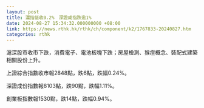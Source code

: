 ```yaml
---
layout: post
title: 滬指低收0.2%　深證成指跌逾1%
date: 2024-08-27 15:34:32.000000000 +08:00
link: https://news.rthk.hk/rthk/ch/component/k2/1767833-20240827.htm
categories: rthk
---
```


滬深股市收市下跌，消費電子、電池板塊下跌；房屋檢測、猴痘概念、裝配式建築相關股份上升。

上證綜合指數收市報2848點，跌6點，跌幅0.24%。

深證成份指數報8103點，跌90點，跌幅1.11%。

創業板指數報1530點，跌14點，跌幅0.94%。
